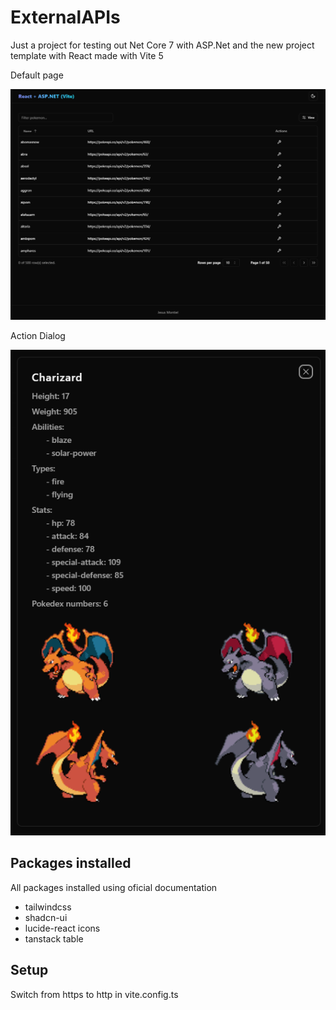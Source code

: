 # ExternalAPIs

Just a project for testing out Net Core 7 with ASP.Net and the new project template with React made with Vite 5

Default page

![Preview](preview.png)

Action Dialog

![Preview2](previewDialog.png)

## Packages installed

All packages installed using oficial documentation

- tailwindcss
- shadcn-ui
- lucide-react icons
- tanstack table

## Setup

Switch from https to http in vite.config.ts
